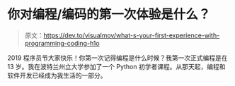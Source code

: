 # 你对编程/编码的第一次体验是什么？

> 原文：<https://dev.to/visualmov/what-s-your-first-experience-with-programming-coding-h1o>

2019 程序员节大家快乐！你第一次记得编程是什么时候？我第一次正式编程是在 13 岁。我在波特兰州立大学参加了一个 Python 初学者课程。从那天起，编程和软件开发已经成为我生活的一部分。